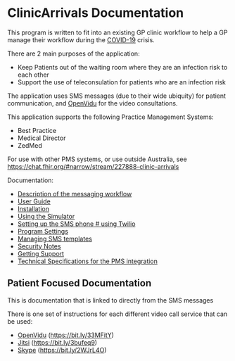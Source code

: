 # ClinicArrivals Documentation
 
This program is written to fit into an existing GP clinic workflow
to help a GP manage their workflow during the [COVID-19](https://en.wikipedia.org/wiki/Coronavirus_disease_2019) crisis. 

There are 2 main purposes of the application: 

* Keep Patients out of the waiting room where they are an infection risk to each other 
* Support the use of teleconsulation for patients who are an infection risk

The application uses SMS messages (due to their wide ubiquity) for patient communication,
and [OpenVidu](https://openvidu.io/) for the video consultations. 

This application supports the following Practice Management Systems:
* Best Practice 
* Medical Director
* ZedMed

For use with other PMS systems, or use outside Australia, see https://chat.fhir.org/#narrow/stream/227888-clinic-arrivals

Documentation:

* [Description of the messaging workflow](Workflow.md)
* [User Guide](UserGuide.md)
* [Installation](Installation.md)
* [Using the Simulator](Simulator.md)
* [Setting up the SMS phone # using Twilio](Twilio.md)
* [Program Settings](Settings.md)
* [Managing SMS templates](Templates.md)
* [Security Notes](Security.md)
* [Getting Support](Support.md)
* [Technical Specifications for the PMS integration](FHIRDocumentation.md)


## Patient Focused Documentation

This is documentation that is linked to directly from the SMS messages

There is one set of instructions for each different video call service that can be used:

* [OpenVidu](VideoOpenVidu.md)  (https://bit.ly/33MFitY)
* [Jitsi](VideoJitsi.md) (https://bit.ly/3bufeq9)
* [Skype](VideoSkype.md) (https://bit.ly/2WJrL4O)
